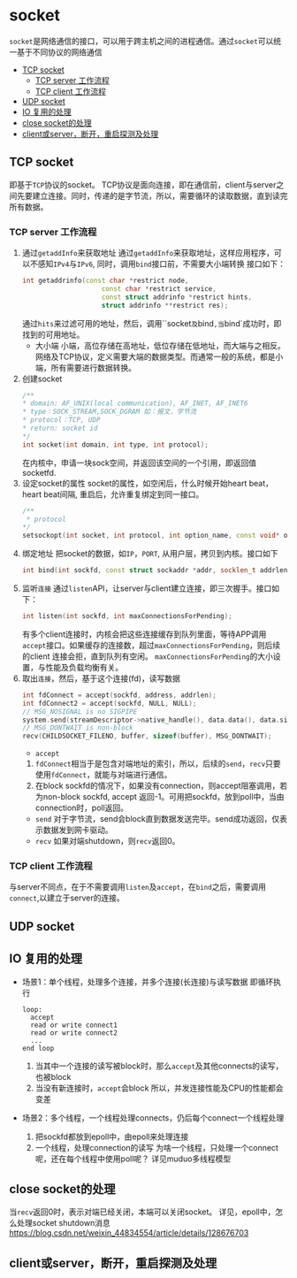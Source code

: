 # socket
`socket`是网络通信的接口，可以用于跨主机之间的进程通信。通过`socket`可以统一基于不同协议的网络通信

- [TCP socket](#tcp-socket)
  - [TCP server 工作流程](#tcp-server-工作流程)
  - [TCP client 工作流程](#tcp-client-工作流程)
- [UDP socket](#udp-socket)
- [IO 复用的处理](#io-复用的处理)
- [close socket的处理](#close-socket的处理)
- [client或server，断开，重启探测及处理](#client或server断开重启探测及处理)

## TCP socket
即基于`TCP`协议的socket。
TCP协议是面向连接，即在通信前，client与server之间先要建立连接。同时，传递的是字节流，所以，需要循环的读取数据，直到读完所有数据。

### TCP server 工作流程
1. 通过`getaddInfo`来获取地址
   通过`getaddInfo`来获取地址，这样应用程序，可以不感知`IPv4`与`IPv6`, 同时，调用`bind`接口前，不需要大小端转换
   接口如下：
   ```cpp
   int getaddrinfo(const char *restrict node,
                       const char *restrict service,
                       const struct addrinfo *restrict hints,
                       struct addrinfo **restrict res);
   ```
   通过`hits`来过滤可用的地址，然后，调用``socket`及`bind`,当`bind`成功时，即找到的可用地址。
   - 大小端
    小端，高位存储在高地址，低位存储在低地址，而大端与之相反。
    网络及TCP协议，定义需要大端的数据类型。而通常一般的系统，都是小端，所有需要进行数据转换。
2. 创建socket
   ```cpp
   /**
   * domain: AF_UNIX(local communication), AF_INET, AF_INET6
   * type：SOCK_STREAM,SOCK_DGRAM 如：报文，字节流
   * protocol：TCP, UDP
   * return: socket id
   */
   int socket(int domain, int type, int protocol);
   ```
   在内核中，申请一块sock空间，并返回该空间的一个引用，即返回值socketfd.
3. 设定socket的属性
   socket的属性，如空闲后，什么时候开始heart beat，heart beat间隔, 重启后，允许重复绑定到同一接口。
   ```cpp
   /**
    * protocol
   */
   setsockopt(int socket, int protocol, int option_name, const void* option_value, socklen_t option_len);
   ```
4. 绑定地址
   把socket的数据，如`IP`，`PORT`, 从用户层，拷贝到内核。接口如下
   ```cpp
   int bind(int sockfd, const struct sockaddr *addr, socklen_t addrlen);
   ```
5. 监听`连接`
   通过`listen`API，让server与client建立连接，即三次握手。接口如下：
   ```cpp
   int listen(int sockfd, int maxConnectionsForPending);
   ```
   有多个client连接时，内核会把这些连接缓存到队列里面，等待APP调用`accept`接口。如果缓存的连接数，超过`maxConnectionsForPending`，则后续的client 连接会拒，直到队列有空闲。
   `maxConnectionsForPending`的大小设置，与性能及负载均衡有关。
6. 取出`连接`，然后，基于这个连接(fd)，读写数据
   ```cpp
   int fdConnect = accept(sockfd, address, addrlen);
   int fdConnect2 = accept(sockfd, NULL, NULL);
   // MSG_NOSIGNAL is no SIGPIPE
   system.send(streamDescriptor->native_handle(), data.data(), data.size(), MSG_NOSIGNAL);
   // MSG_DONTWAIT is non-block
   recv(CHILDSOCKET_FILENO, buffer, sizeof(buffer), MSG_DONTWAIT);
   ```
   - `accept`
    1. `fdConnect`相当于是包含对端地址的索引，所以，后续的`send`，`recv`只要使用`fdConnect`，就能与对端进行通信。
    2. 在block sockfd的情况下，如果没有connection，则accept阻塞调用，若为non-block sockfd, accept 返回-1。可用把sockfd，放到poll中，当由connection时，poll返回。
   - `send`
    对于字节流，send会block直到数据发送完毕。send成功返回，仅表示数据发到网卡驱动。
   - `recv`
    如果对端shutdown，则`recv`返回0。


### TCP client 工作流程
与server不同点，在于不需要调用`listen`及`accept`，在`bind`之后，需要调用`connect`,以建立于server的连接。

## UDP socket

## IO 复用的处理
- 场景1：单个线程，处理多个连接，并多个连接(长连接)与读写数据
  即循环执行
  ```
  loop:
    accept
    read or write connect1
    read or write connect2
    ...
  end loop
  ```
  1. 当其中一个连接的读写被block时，那么`accept`及其他connects的读写，也被block
  2. 当没有新连接时，`accept`会block
   所以，并发连接性能及CPU的性能都会变差

- 场景2：多个线程，一个线程处理connects，仍后每个connect一个线程处理
  1. 把sockfd都放到epoll中，由epoll来处理连接
  2. 一个线程，处理connection的读写
  为啥一个线程，只处理一个connect呢，还在每个线程中使用poll呢？
  详见muduo多线程模型

## close socket的处理
当`recv`返回0时，表示对端已经关闭，本端可以关闭socket。
详见，epoll中，怎么处理socket shutdown消息
https://blog.csdn.net/weixin_44834554/article/details/128676703

## client或server，断开，重启探测及处理

